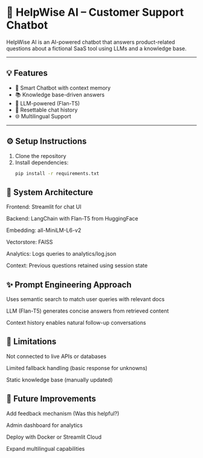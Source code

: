 # 🤖 HelpWise AI – Customer Support Chatbot

HelpWise AI is an AI-powered chatbot that answers product-related questions about a fictional SaaS tool using LLMs and a knowledge base.

---

## 💡 Features
- 💬 Smart Chatbot with context memory
- 📚 Knowledge base-driven answers
- 🧠 LLM-powered (Flan-T5)
- 🔁 Resettable chat history
- 🌐 Multilingual Support

---

## ⚙️ Setup Instructions

1. Clone the repository
2. Install dependencies:
   ```bash
   pip install -r requirements.txt
## 🧱 System Architecture
Frontend: Streamlit for chat UI

Backend: LangChain with Flan-T5 from HuggingFace

Embedding: all-MiniLM-L6-v2

Vectorstore: FAISS

Analytics: Logs queries to analytics/log.json

Context: Previous questions retained using session state
## ✨ Prompt Engineering Approach
Uses semantic search to match user queries with relevant docs

LLM (Flan-T5) generates concise answers from retrieved content

Context history enables natural follow-up conversations
## 🚫 Limitations
Not connected to live APIs or databases

Limited fallback handling (basic response for unknowns)

Static knowledge base (manually updated)
## 🔮 Future Improvements
Add feedback mechanism (Was this helpful?)

Admin dashboard for analytics

Deploy with Docker or Streamlit Cloud

Expand multilingual capabilities
